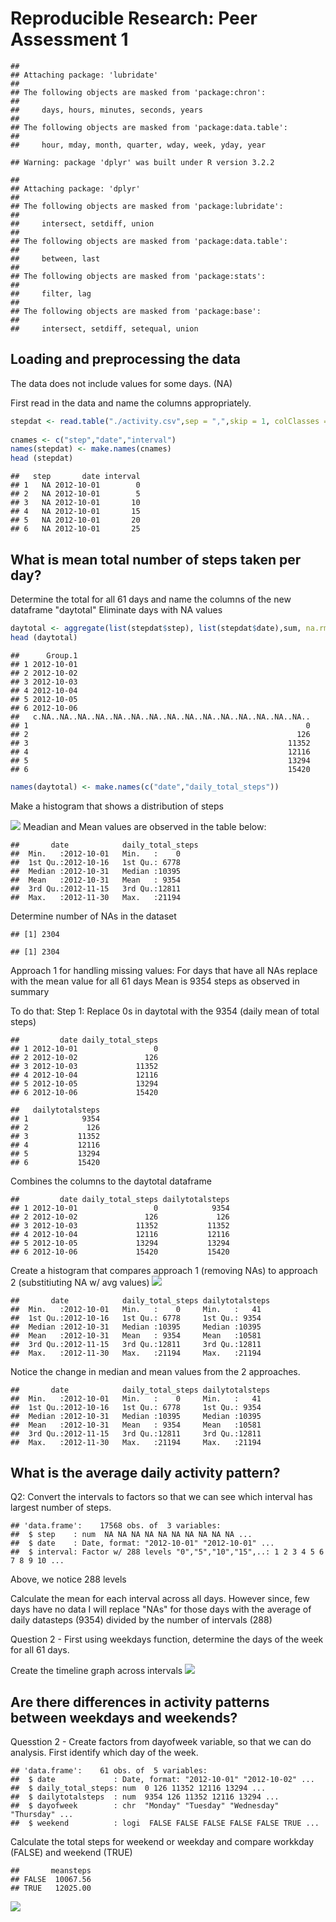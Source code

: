 # Reproducible Research: Peer Assessment 1

```
## 
## Attaching package: 'lubridate'
## 
## The following objects are masked from 'package:chron':
## 
##     days, hours, minutes, seconds, years
## 
## The following objects are masked from 'package:data.table':
## 
##     hour, mday, month, quarter, wday, week, yday, year
```

```
## Warning: package 'dplyr' was built under R version 3.2.2
```

```
## 
## Attaching package: 'dplyr'
## 
## The following objects are masked from 'package:lubridate':
## 
##     intersect, setdiff, union
## 
## The following objects are masked from 'package:data.table':
## 
##     between, last
## 
## The following objects are masked from 'package:stats':
## 
##     filter, lag
## 
## The following objects are masked from 'package:base':
## 
##     intersect, setdiff, setequal, union
```

## Loading and preprocessing the data

The data does not include values for some days. (NA)

First read in the data and name the columns appropriately.


```r
stepdat <- read.table("./activity.csv",sep = ",",skip = 1, colClasses = c("numeric",
                                                                          "Date","numeric"))
cnames <- c("step","date","interval")
names(stepdat) <- make.names(cnames)
head (stepdat)
```

```
##   step       date interval
## 1   NA 2012-10-01        0
## 2   NA 2012-10-01        5
## 3   NA 2012-10-01       10
## 4   NA 2012-10-01       15
## 5   NA 2012-10-01       20
## 6   NA 2012-10-01       25
```

## What is mean total number of steps taken per day?
Determine the total for all 61 days and name the columns of the new dataframe "daytotal"
Eliminate days with NA values


```r
daytotal <- aggregate(list(stepdat$step), list(stepdat$date),sum, na.rm = TRUE)
head (daytotal)
```

```
##      Group.1
## 1 2012-10-01
## 2 2012-10-02
## 3 2012-10-03
## 4 2012-10-04
## 5 2012-10-05
## 6 2012-10-06
##   c.NA..NA..NA..NA..NA..NA..NA..NA..NA..NA..NA..NA..NA..NA..NA..
## 1                                                              0
## 2                                                            126
## 3                                                          11352
## 4                                                          12116
## 5                                                          13294
## 6                                                          15420
```

```r
names(daytotal) <- make.names(c("date","daily_total_steps"))
```

Make a histogram that shows a distribution of steps

![](PA1_template_files/figure-html/unnamed-chunk-4-1.png) 
Meadian and Mean values are observed in the table below:

```
##       date            daily_total_steps
##  Min.   :2012-10-01   Min.   :    0    
##  1st Qu.:2012-10-16   1st Qu.: 6778    
##  Median :2012-10-31   Median :10395    
##  Mean   :2012-10-31   Mean   : 9354    
##  3rd Qu.:2012-11-15   3rd Qu.:12811    
##  Max.   :2012-11-30   Max.   :21194
```
Determine number of NAs in the dataset

```
## [1] 2304
```

```
## [1] 2304
```

Approach 1 for handling missing values:
For days that have all NAs replace with the mean value for all 61 days
Mean is 9354 steps as observed in summary

To do that: 
Step 1: Replace 0s in daytotal with the 9354 (daily mean of total steps)


```
##         date daily_total_steps
## 1 2012-10-01                 0
## 2 2012-10-02               126
## 3 2012-10-03             11352
## 4 2012-10-04             12116
## 5 2012-10-05             13294
## 6 2012-10-06             15420
```

```
##   dailytotalsteps
## 1            9354
## 2             126
## 3           11352
## 4           12116
## 5           13294
## 6           15420
```

Combines the columns to the daytotal dataframe

```
##         date daily_total_steps dailytotalsteps
## 1 2012-10-01                 0            9354
## 2 2012-10-02               126             126
## 3 2012-10-03             11352           11352
## 4 2012-10-04             12116           12116
## 5 2012-10-05             13294           13294
## 6 2012-10-06             15420           15420
```
Create a histogram that compares approach 1 (removing NAs) to approach 2 (substitiuting NA w/ avg values)
![](PA1_template_files/figure-html/unnamed-chunk-9-1.png) 

```
##       date            daily_total_steps dailytotalsteps
##  Min.   :2012-10-01   Min.   :    0     Min.   :   41  
##  1st Qu.:2012-10-16   1st Qu.: 6778     1st Qu.: 9354  
##  Median :2012-10-31   Median :10395     Median :10395  
##  Mean   :2012-10-31   Mean   : 9354     Mean   :10581  
##  3rd Qu.:2012-11-15   3rd Qu.:12811     3rd Qu.:12811  
##  Max.   :2012-11-30   Max.   :21194     Max.   :21194
```
Notice the change in median and mean values from the 2 approaches.

```
##       date            daily_total_steps dailytotalsteps
##  Min.   :2012-10-01   Min.   :    0     Min.   :   41  
##  1st Qu.:2012-10-16   1st Qu.: 6778     1st Qu.: 9354  
##  Median :2012-10-31   Median :10395     Median :10395  
##  Mean   :2012-10-31   Mean   : 9354     Mean   :10581  
##  3rd Qu.:2012-11-15   3rd Qu.:12811     3rd Qu.:12811  
##  Max.   :2012-11-30   Max.   :21194     Max.   :21194
```

## What is the average daily activity pattern?

Q2: Convert the intervals to factors so that we can see which interval has largest number of steps.

```
## 'data.frame':	17568 obs. of  3 variables:
##  $ step    : num  NA NA NA NA NA NA NA NA NA NA ...
##  $ date    : Date, format: "2012-10-01" "2012-10-01" ...
##  $ interval: Factor w/ 288 levels "0","5","10","15",..: 1 2 3 4 5 6 7 8 9 10 ...
```
Above, we notice 288 levels

Calculate the mean for each interval across all days.
However since, few days have no data I will replace "NAs" for those days with the 
average of daily datasteps (9354) divided by the number of intervals (288)




Question 2 - First using weekdays function, determine the days of the week for all 61 days.


Create the timeline graph across intervals
![](PA1_template_files/figure-html/unnamed-chunk-14-1.png) 

## Are there differences in activity patterns between weekdays and weekends?
Quesstion 2 - Create factors from dayofweek variable, so that we can do analysis.
First identify which day of the week.

```
## 'data.frame':	61 obs. of  5 variables:
##  $ date             : Date, format: "2012-10-01" "2012-10-02" ...
##  $ daily_total_steps: num  0 126 11352 12116 13294 ...
##  $ dailytotalsteps  : num  9354 126 11352 12116 13294 ...
##  $ dayofweek        : chr  "Monday" "Tuesday" "Wednesday" "Thursday" ...
##  $ weekend          : logi  FALSE FALSE FALSE FALSE FALSE TRUE ...
```

Calculate the total steps for weekend or weekday and compare workkday (FALSE) and weekend (TRUE)

```
##       meansteps
## FALSE  10067.56
## TRUE   12025.00
```

![](PA1_template_files/figure-html/unnamed-chunk-16-1.png) 
